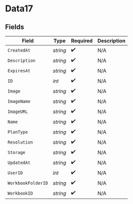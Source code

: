 # Data17


## Fields

| Field              | Type               | Required           | Description        |
| ------------------ | ------------------ | ------------------ | ------------------ |
| `CreatedAt`        | *string*           | :heavy_check_mark: | N/A                |
| `Description`      | *string*           | :heavy_check_mark: | N/A                |
| `ExpiresAt`        | *string*           | :heavy_check_mark: | N/A                |
| `ID`               | *int*              | :heavy_check_mark: | N/A                |
| `Image`            | *string*           | :heavy_check_mark: | N/A                |
| `ImageName`        | *string*           | :heavy_check_mark: | N/A                |
| `ImageURL`         | *string*           | :heavy_check_mark: | N/A                |
| `Name`             | *string*           | :heavy_check_mark: | N/A                |
| `PlanType`         | *string*           | :heavy_check_mark: | N/A                |
| `Resolution`       | *string*           | :heavy_check_mark: | N/A                |
| `Storage`          | *string*           | :heavy_check_mark: | N/A                |
| `UpdatedAt`        | *string*           | :heavy_check_mark: | N/A                |
| `UserID`           | *int*              | :heavy_check_mark: | N/A                |
| `WorkbookFolderID` | *string*           | :heavy_check_mark: | N/A                |
| `WorkbookID`       | *string*           | :heavy_check_mark: | N/A                |